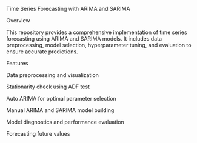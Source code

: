 Time Series Forecasting with ARIMA and SARIMA

Overview

This repository provides a comprehensive implementation of time series forecasting using ARIMA and SARIMA models. It includes data preprocessing, model selection, hyperparameter tuning, and evaluation to ensure accurate predictions.

Features

Data preprocessing and visualization

Stationarity check using ADF test

Auto ARIMA for optimal parameter selection

Manual ARIMA and SARIMA model building

Model diagnostics and performance evaluation

Forecasting future values
